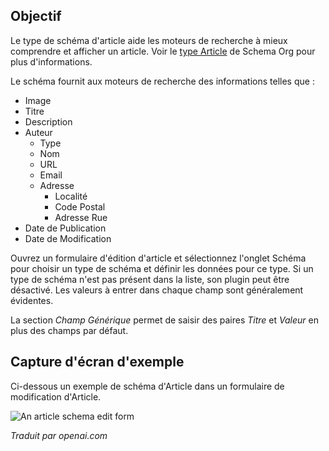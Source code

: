 <!-- Filename: Localhost / Display title: Schema.org - Article -->

## Objectif

Le type de schéma d'article aide les moteurs de recherche à mieux comprendre et afficher un article. Voir le [type Article](https://schema.org/Article) de Schema Org pour plus d'informations.

Le schéma fournit aux moteurs de recherche des informations telles que :

- Image
- Titre
- Description
- Auteur
   - Type
   - Nom
   - URL
   - Email
   - Adresse
       - Localité
       - Code Postal
       - Adresse Rue
- Date de Publication
- Date de Modification

Ouvrez un formulaire d'édition d'article et sélectionnez l'onglet Schéma pour choisir un type de schéma et définir les données pour ce type. Si un type de schéma n'est pas présent dans la liste, son plugin peut être désactivé. Les valeurs à entrer dans chaque champ sont généralement évidentes.

La section *Champ Générique* permet de saisir des paires *Titre* et *Valeur* en plus des champs par défaut.

## Capture d'écran d'exemple

Ci-dessous un exemple de schéma d'Article dans un formulaire de modification d'Article.

![An article schema edit form](../../../en/images/schemas/edit-schema-article.png)

*Traduit par openai.com*

